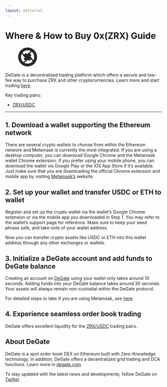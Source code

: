 ```yaml
---
layout: editorial
---
```


# Where & How to Buy 0x(ZRX) Guide

<figure><img src="../.gitbook/assets/zrx_0xe41d2489571d322189246dafa5ebde1f4699f4981716284410292.jpg" alt="ZRX" width="64" style="border-radius: 50%;"><figcaption></figcaption></figure>

DeGate is a decentralised trading platform which offers a secure and low-fee way to purchase ZRX and other cryptocurrencies. Learn more and start trading [here](https://app.degate.com/trade/USDC/0xe41d2489571d322189246dafa5ebde1f4699f498?utm_source=howtobuy).&#x20;

Key trading pairs:

* [ZRX/USDC](https://app.degate.com/trade/USDC/0xe41d2489571d322189246dafa5ebde1f4699f498?utm_source=howtobuy)

***

## 1. Download a wallet supporting the Ethereum network

There are several crypto wallets to choose from within the Ethereum network and Metamask is currently the most integrated. If you are using a desktop computer, you can download Google Chrome and the Metamask wallet Chrome extension. If you prefer using your mobile phone, you can download the wallet via Google Play or the iOS App Store if it’s available. Just make sure that you are downloading the official Chrome extension and mobile app by visiting [Metamask’s](https://metamask.io/) website.

## 2. Set up your wallet and transfer USDC or ETH to wallet

Register and set up the crypto wallet via the wallet’s Google Chrome extension or via the mobile app you downloaded in Step 1. You may refer to the wallet’s support page for reference. Make sure to keep your seed phrase safe, and take note of your wallet address.&#x20;

Now you can transfer crypto assets like USDC or ETH into this wallet address through any other exchanges or wallets.

## 3. Initialize a DeGate account and add funds to DeGate balance

Creating an account on [DeGate](https://app.degate.com/?utm_source=ZRX_howtobuy) using your wallet only takes around 10 seconds. Adding funds into your DeGate balance takes around 30 seconds. Your assets will always remain non-custodial within the DeGate protocol.

For detailed steps to take if you are using Metamask, see [here](https://docs.degate.com/v/product_en/main-features/wallet-connectivity/metamask)

## 4. Experience seamless order book trading

DeGate offers excellent liquidity for the [ZRX/USDC](https://app.degate.com/trade/USDC/0xe41d2489571d322189246dafa5ebde1f4699f498?utm_source=howtobuy) trading pairs.&#x20;

## About DeGate

DeGate is a spot order book DEX on Ethereum built with Zero-Knowledge technology. In addition, DeGate offers a decentralized grid trading and DCA functions. Learn more in [degate.com](https://degate.com/?utm_source=ZRX_howtobuy).

To stay updated with the latest news and developments, follow DeGate on [Twitter](https://twitter.com/degatedex).
